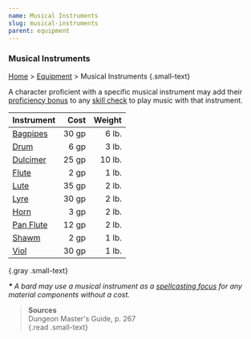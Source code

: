 ```yaml
---
name: Musical Instruments
slug: musical-instruments
parent: equipment
---
```

### Musical Instruments
[Home](dm-operations-center) > [Equipment](equipment) > Musical Instruments {.small-text}

A character proficient with a specific musical instrument may add their [proficiency bonus](proficiency-bonus) to any [skill check](ability-checks) to play music with that instrument. 

| Instrument                                             |   Cost   |       Weight |
| :----------------------------------------------------- | -------: | -----------: |
| [Bagpipes](/item/bagpipes)                             |    30 gp |        6 lb. |
| [Drum](/item/drum)                                     |     6 gp |        3 lb. |
| [Dulcimer](/item/dulcimer)                             |    25 gp |       10 lb. |
| [Flute](/item/flute)                                   |     2 gp |        1 lb. |
| [Lute](/item/lute)                                     |    35 gp |        2 lb. |
| [Lyre](/item/lyre)                                     |    30 gp |        2 lb. |
| [Horn](/item/horn)                                     |     3 gp |        2 lb. |
| [Pan Flute](/item/pan-flute)                           |    12 gp |        2 lb. |
| [Shawm](/item/shawm)                                   |     2 gp |        1 lb. |
| [Viol](/item/viol)                                     |    30 gp |        1 lb. |
{.gray .small-text}

***\*** A bard may use a musical instrument as a [spellcasting focus](spell-component) for any material components without a cost.*

> **Sources** <br/>
> Dungeon Master's Guide, p. 267<br/>
{.read .small-text}